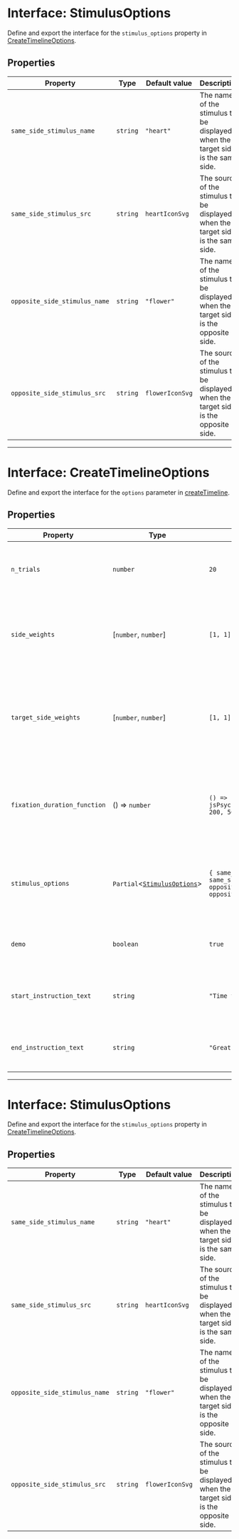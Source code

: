 # Interface: StimulusOptions

Define and export the interface for the `stimulus_options` property in [CreateTimelineOptions](#CreateTimelineOptions).

## Properties

| Property | Type | Default value | Description |
| ------ | ------ | ------ | ------ |
| <a id="same_side_stimulus_name"></a> `same_side_stimulus_name` | `string` | `"heart"` | The name of the stimulus to be displayed when the target side is the same side. |
| <a id="same_side_stimulus_src"></a> `same_side_stimulus_src` | `string` | `heartIconSvg` | The source of the stimulus to be displayed when the target side is the same side. |
| <a id="opposite_side_stimulus_name"></a> `opposite_side_stimulus_name` | `string` | `"flower"` | The name of the stimulus to be displayed when the target side is the opposite side. |
| <a id="opposite_side_stimulus_src"></a> `opposite_side_stimulus_src` | `string` | `flowerIconSvg` | The source of the stimulus to be displayed when the target side is the opposite side. |

---

# Interface: CreateTimelineOptions

Define and export the interface for the `options` parameter in [createTimeline](../functions/createTimeline.md).

## Properties

| Property | Type | Default value | Description |
| ------ | ------ | ------ | ------ |
| <a id="n_trials"></a> `n_trials` | `number` | `20` | The number of trials to include in the experiment. |
| <a id="side_weights"></a> `side_weights` | \[`number`, `number`\] | `[1, 1]` | The weights for how often the stimulus appears on each side [left, right]. |
| <a id="target_side_weights"></a> `target_side_weights` | \[`number`, `number`\] | `[1, 1]` | The weights for how often each type of stimulus appears, defined by their target side [same, opposite]. |
| <a id="fixation_duration_function"></a> `fixation_duration_function` | () => `number` | `() => jsPsych.randomization.sampleWithReplacement([100, 200, 500, 1000], 1)[0]` | The function that returns a random fixation duration from a list of possible durations. |
| <a id="stimulus_options"></a> `stimulus_options` | `Partial`\<[`StimulusOptions`](#StimulusOptions)\> | `{ same_side_stimulus_name: "heart", same_side_stimulus_src: heartIconSvg, opposite_side_stimulus_name: "flower", opposite_side_stimulus_src: flowerIconSvg }` | The options object that includes the name and source of each stimulus type. |
| <a id="demo"></a> `demo` | `boolean` | `true` | Whether to include a demo section or not. |
| <a id="start_instruction_text"></a> `start_instruction_text` | `string` | `"Time to play!"` | The instruction text at the beginning of the experiment. |
| <a id="end_instruction_text"></a> `end_instruction_text` | `string` | `"Great job! You're all done."` | The instruction text at the end of the experiment. |

---

# Interface: StimulusOptions

Define and export the interface for the `stimulus_options` property in [CreateTimelineOptions](CreateTimelineOptions.md).

## Properties

| Property | Type | Default value | Description |
| ------ | ------ | ------ | ------ |
| <a id="same_side_stimulus_name"></a> `same_side_stimulus_name` | `string` | `"heart"` | The name of the stimulus to be displayed when the target side is the same side. |
| <a id="same_side_stimulus_src"></a> `same_side_stimulus_src` | `string` | `heartIconSvg` | The source of the stimulus to be displayed when the target side is the same side. |
| <a id="opposite_side_stimulus_name"></a> `opposite_side_stimulus_name` | `string` | `"flower"` | The name of the stimulus to be displayed when the target side is the opposite side. |
| <a id="opposite_side_stimulus_src"></a> `opposite_side_stimulus_src` | `string` | `flowerIconSvg` | The source of the stimulus to be displayed when the target side is the opposite side. |